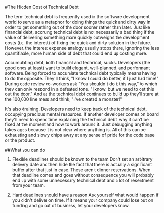 #The Hidden Cost of Technical Debt

The term technical debt is frequently used in the software development world to serve as a metaphor for doing things the quick and dirty way in order to get something out of the door sooner rather than later. Just like financial debt, accruing technical debt is not necessarily a bad thing if the value of delivering something more quickly outweighs the development costs (i.e. the interest) of fixing the quick and dirty solution in the future. However, the interest expense analogy usually stops there, ignoring the less quantifiable, more human side of debt that could end up costing more.

Accumulating debt, both financial and technical, sucks. Developers (the good ones at least) want to build elegant, well-planned, and performant software. Being forced to accumlate technical debt typically means having to do the opposite.
They'll think, "I know I could do better, if I just had time!" During code review co-workers ask "You shouldn't do it this way," to which they can only respond in a defeated tone, "I know, but we need to get this out the door." And as the technical debt continues to build up they'll stare at the 100,000 line mess and think, "I've created a monster!"

It's also draining. Developers need to keep track of the technical debt, occupying precious mental resources. If another developer comes on board they'll need to spend time explaining the technical debt, why it can't be fixed at the moment and how to work around it. Just debugging anything takes ages because it is not clear where anything is. All of this can be exhausting and slowly chips away at any sense of pride for the code base or the product. 

##What you can do

1. Flexible deadlines should be known to the team
Don't set an arbitrary delivery date and then hide the fact that there is actually a significant buffer after that just in case. These aren't dinner reservations. When that deadline comes and goes without consequence you will probably end up with some unnecessary technical debt and a lot of resentment from your team.

2. Hard deadlines should have a reason
Ask yourself what would happen if you didn't deliver on time. If it means your company could lose out on funding and go out of business, let your developers know. 









